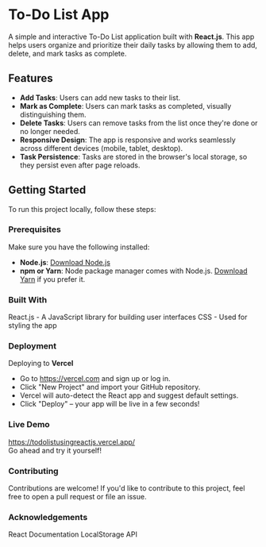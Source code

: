 # To-Do List App

A simple and interactive To-Do List application built with **React.js**. This app helps users organize and prioritize their daily tasks by allowing them to add, delete, and mark tasks as complete.

## Features

- **Add Tasks**: Users can add new tasks to their list.
- **Mark as Complete**: Users can mark tasks as completed, visually distinguishing them.
- **Delete Tasks**: Users can remove tasks from the list once they're done or no longer needed.
- **Responsive Design**: The app is responsive and works seamlessly across different devices (mobile, tablet, desktop).
- **Task Persistence**: Tasks are stored in the browser's local storage, so they persist even after page reloads.

## Getting Started

To run this project locally, follow these steps:

### Prerequisites

Make sure you have the following installed:

- **Node.js**: [Download Node.js](https://nodejs.org/)
- **npm or Yarn**: Node package manager comes with Node.js. [Download Yarn](https://yarnpkg.com/) if you prefer it.

### Built With
React.js - A JavaScript library for building user interfaces
CSS - Used for styling the app

### Deployment
Deploying to **Vercel**
- Go to https://vercel.com and sign up or log in.
- Click "New Project" and import your GitHub repository.
- Vercel will auto-detect the React app and suggest default settings.
- Click "Deploy" – your app will be live in a few seconds!

### Live Demo
https://todolistusingreactjs.vercel.app/ <br>
Go ahead and try it yourself!


### Contributing
Contributions are welcome! If you'd like to contribute to this project, feel free to open a pull request or file an issue.

### Acknowledgements
React Documentation
LocalStorage API
